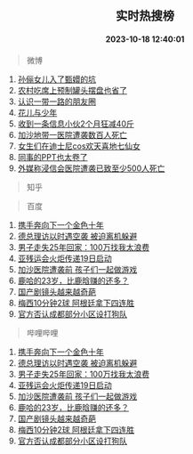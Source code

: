 <div align="center"><h2>实时热搜榜</h2><h4>2023-10-18 12:40:01</h4></div>

> 微博  

1. [孙俪女儿入了甄嬛的坑](https://s.weibo.com/weibo?q=%23%E5%AD%99%E4%BF%AA%E5%A5%B3%E5%84%BF%E5%85%A5%E4%BA%86%E7%94%84%E5%AC%9B%E7%9A%84%E5%9D%91%23&t=31&band_rank=1&Refer=top)<br />
2. [农村吃席上预制罐头摆盘也省了](https://s.weibo.com/weibo?q=%23%E5%86%9C%E6%9D%91%E5%90%83%E5%B8%AD%E4%B8%8A%E9%A2%84%E5%88%B6%E7%BD%90%E5%A4%B4%E6%91%86%E7%9B%98%E4%B9%9F%E7%9C%81%E4%BA%86%23&t=31&band_rank=2&Refer=top)<br />
3. [认识一带一路的朋友圈](https://s.weibo.com/weibo?q=%23%E8%AE%A4%E8%AF%86%E4%B8%80%E5%B8%A6%E4%B8%80%E8%B7%AF%E7%9A%84%E6%9C%8B%E5%8F%8B%E5%9C%88%23&t=31&band_rank=3&Refer=top)<br />
4. [花儿与少年](https://s.weibo.com/weibo?q=%E8%8A%B1%E5%84%BF%E4%B8%8E%E5%B0%91%E5%B9%B4&t=31&band_rank=4&Refer=top)<br />
5. [收到一条信息小伙2个月狂减40斤](https://s.weibo.com/weibo?q=%23%E6%94%B6%E5%88%B0%E4%B8%80%E6%9D%A1%E4%BF%A1%E6%81%AF%E5%B0%8F%E4%BC%992%E4%B8%AA%E6%9C%88%E7%8B%82%E5%87%8F40%E6%96%A4%23&t=31&band_rank=5&Refer=top)<br />
6. [加沙地带一医院遭袭数百人死亡](https://s.weibo.com/weibo?q=%23%E5%8A%A0%E6%B2%99%E5%9C%B0%E5%B8%A6%E4%B8%80%E5%8C%BB%E9%99%A2%E9%81%AD%E8%A2%AD%E6%95%B0%E7%99%BE%E4%BA%BA%E6%AD%BB%E4%BA%A1%23&t=31&band_rank=6&Refer=top)<br />
7. [女生们在迪士尼cos欢天喜地七仙女](https://s.weibo.com/weibo?q=%23%E5%A5%B3%E7%94%9F%E4%BB%AC%E5%9C%A8%E8%BF%AA%E5%A3%AB%E5%B0%BCcos%E6%AC%A2%E5%A4%A9%E5%96%9C%E5%9C%B0%E4%B8%83%E4%BB%99%E5%A5%B3%23&t=31&band_rank=7&Refer=top)<br />
8. [同事的PPT也太卷了](https://s.weibo.com/weibo?q=%E5%90%8C%E4%BA%8B%E7%9A%84PPT%E4%B9%9F%E5%A4%AA%E5%8D%B7%E4%BA%86&t=31&band_rank=8&Refer=top)<br />
9. [外媒称浸信会医院遭袭已致至少500人死亡](https://s.weibo.com/weibo?q=%23%E5%A4%96%E5%AA%92%E7%A7%B0%E6%B5%B8%E4%BF%A1%E4%BC%9A%E5%8C%BB%E9%99%A2%E9%81%AD%E8%A2%AD%E5%B7%B2%E8%87%B4%E8%87%B3%E5%B0%91500%E4%BA%BA%E6%AD%BB%E4%BA%A1%23&t=31&band_rank=9&Refer=top)<br />

> 知乎  


> 百度  

1. [携手奔向下一个金色十年](https://www.baidu.com/s?wd=%E6%90%BA%E6%89%8B%E5%A5%94%E5%90%91%E4%B8%8B%E4%B8%80%E4%B8%AA%E9%87%91%E8%89%B2%E5%8D%81%E5%B9%B4&sa=fyb_news&rsv_dl=fyb_news)<br />
2. [德总理访以时遇空袭 被迫离机躲避](https://www.baidu.com/s?wd=%E5%BE%B7%E6%80%BB%E7%90%86%E8%AE%BF%E4%BB%A5%E6%97%B6%E9%81%87%E7%A9%BA%E8%A2%AD+%E8%A2%AB%E8%BF%AB%E7%A6%BB%E6%9C%BA%E8%BA%B2%E9%81%BF&sa=fyb_news&rsv_dl=fyb_news)<br />
3. [男子走失25年回家：100万找我太浪费](https://www.baidu.com/s?wd=%E7%94%B7%E5%AD%90%E8%B5%B0%E5%A4%B125%E5%B9%B4%E5%9B%9E%E5%AE%B6%EF%BC%9A100%E4%B8%87%E6%89%BE%E6%88%91%E5%A4%AA%E6%B5%AA%E8%B4%B9&sa=fyb_news&rsv_dl=fyb_news)<br />
4. [亚残运会火炬传递19日启动](https://www.baidu.com/s?wd=%E4%BA%9A%E6%AE%8B%E8%BF%90%E4%BC%9A%E7%81%AB%E7%82%AC%E4%BC%A0%E9%80%9219%E6%97%A5%E5%90%AF%E5%8A%A8&sa=fyb_news&rsv_dl=fyb_news)<br />
5. [加沙医院遭袭前 孩子们一起做游戏](https://www.baidu.com/s?wd=%E5%8A%A0%E6%B2%99%E5%8C%BB%E9%99%A2%E9%81%AD%E8%A2%AD%E5%89%8D+%E5%AD%A9%E5%AD%90%E4%BB%AC%E4%B8%80%E8%B5%B7%E5%81%9A%E6%B8%B8%E6%88%8F&sa=fyb_news&rsv_dl=fyb_news)<br />
6. [鹿哈的23岁，比鹿晗赚的还多？](https://www.baidu.com/s?wd=%E9%B9%BF%E5%93%88%E7%9A%8423%E5%B2%81%EF%BC%8C%E6%AF%94%E9%B9%BF%E6%99%97%E8%B5%9A%E7%9A%84%E8%BF%98%E5%A4%9A%EF%BC%9F&sa=fyb_news&rsv_dl=fyb_news)<br />
7. [国产剧镜头越来越奇葩](https://www.baidu.com/s?wd=%E5%9B%BD%E4%BA%A7%E5%89%A7%E9%95%9C%E5%A4%B4%E8%B6%8A%E6%9D%A5%E8%B6%8A%E5%A5%87%E8%91%A9&sa=fyb_news&rsv_dl=fyb_news)<br />
8. [梅西10分钟2球 阿根廷拿下四连胜](https://www.baidu.com/s?wd=%E6%A2%85%E8%A5%BF10%E5%88%86%E9%92%9F2%E7%90%83+%E9%98%BF%E6%A0%B9%E5%BB%B7%E6%8B%BF%E4%B8%8B%E5%9B%9B%E8%BF%9E%E8%83%9C&sa=fyb_news&rsv_dl=fyb_news)<br />
9. [官方否认成都部分小区设打狗队](https://www.baidu.com/s?wd=%E5%AE%98%E6%96%B9%E5%90%A6%E8%AE%A4%E6%88%90%E9%83%BD%E9%83%A8%E5%88%86%E5%B0%8F%E5%8C%BA%E8%AE%BE%E6%89%93%E7%8B%97%E9%98%9F&sa=fyb_news&rsv_dl=fyb_news)<br />

> 哔哩哔哩  

1. [携手奔向下一个金色十年](https://www.baidu.com/s?wd=%E6%90%BA%E6%89%8B%E5%A5%94%E5%90%91%E4%B8%8B%E4%B8%80%E4%B8%AA%E9%87%91%E8%89%B2%E5%8D%81%E5%B9%B4&sa=fyb_news&rsv_dl=fyb_news)<br />
2. [德总理访以时遇空袭 被迫离机躲避](https://www.baidu.com/s?wd=%E5%BE%B7%E6%80%BB%E7%90%86%E8%AE%BF%E4%BB%A5%E6%97%B6%E9%81%87%E7%A9%BA%E8%A2%AD+%E8%A2%AB%E8%BF%AB%E7%A6%BB%E6%9C%BA%E8%BA%B2%E9%81%BF&sa=fyb_news&rsv_dl=fyb_news)<br />
3. [男子走失25年回家：100万找我太浪费](https://www.baidu.com/s?wd=%E7%94%B7%E5%AD%90%E8%B5%B0%E5%A4%B125%E5%B9%B4%E5%9B%9E%E5%AE%B6%EF%BC%9A100%E4%B8%87%E6%89%BE%E6%88%91%E5%A4%AA%E6%B5%AA%E8%B4%B9&sa=fyb_news&rsv_dl=fyb_news)<br />
4. [亚残运会火炬传递19日启动](https://www.baidu.com/s?wd=%E4%BA%9A%E6%AE%8B%E8%BF%90%E4%BC%9A%E7%81%AB%E7%82%AC%E4%BC%A0%E9%80%9219%E6%97%A5%E5%90%AF%E5%8A%A8&sa=fyb_news&rsv_dl=fyb_news)<br />
5. [加沙医院遭袭前 孩子们一起做游戏](https://www.baidu.com/s?wd=%E5%8A%A0%E6%B2%99%E5%8C%BB%E9%99%A2%E9%81%AD%E8%A2%AD%E5%89%8D+%E5%AD%A9%E5%AD%90%E4%BB%AC%E4%B8%80%E8%B5%B7%E5%81%9A%E6%B8%B8%E6%88%8F&sa=fyb_news&rsv_dl=fyb_news)<br />
6. [鹿哈的23岁，比鹿晗赚的还多？](https://www.baidu.com/s?wd=%E9%B9%BF%E5%93%88%E7%9A%8423%E5%B2%81%EF%BC%8C%E6%AF%94%E9%B9%BF%E6%99%97%E8%B5%9A%E7%9A%84%E8%BF%98%E5%A4%9A%EF%BC%9F&sa=fyb_news&rsv_dl=fyb_news)<br />
7. [国产剧镜头越来越奇葩](https://www.baidu.com/s?wd=%E5%9B%BD%E4%BA%A7%E5%89%A7%E9%95%9C%E5%A4%B4%E8%B6%8A%E6%9D%A5%E8%B6%8A%E5%A5%87%E8%91%A9&sa=fyb_news&rsv_dl=fyb_news)<br />
8. [梅西10分钟2球 阿根廷拿下四连胜](https://www.baidu.com/s?wd=%E6%A2%85%E8%A5%BF10%E5%88%86%E9%92%9F2%E7%90%83+%E9%98%BF%E6%A0%B9%E5%BB%B7%E6%8B%BF%E4%B8%8B%E5%9B%9B%E8%BF%9E%E8%83%9C&sa=fyb_news&rsv_dl=fyb_news)<br />
9. [官方否认成都部分小区设打狗队](https://www.baidu.com/s?wd=%E5%AE%98%E6%96%B9%E5%90%A6%E8%AE%A4%E6%88%90%E9%83%BD%E9%83%A8%E5%88%86%E5%B0%8F%E5%8C%BA%E8%AE%BE%E6%89%93%E7%8B%97%E9%98%9F&sa=fyb_news&rsv_dl=fyb_news)<br />
